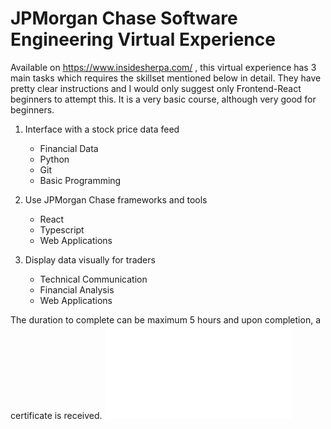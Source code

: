 # JPMorgan Chase Software Engineering Virtual Experience

Available on https://www.insidesherpa.com/ , this virtual experience has 3 main tasks which requires the skillset mentioned below in detail. They have pretty clear instructions and I would only suggest only Frontend-React beginners to attempt this. It is a very basic course, although very good for beginners.

1. Interface with a stock price data feed
   - Financial Data
   - Python
   - Git
   - Basic Programming

2. Use JPMorgan Chase frameworks and tools
   - React 
   - Typescript 
   - Web Applications

3. Display data visually for traders
   - Technical Communication
   - Financial Analysis
   - Web Applications
   
 The duration to complete can be maximum 5 hours and upon completion, a certificate is received.
 ![Certificate](R5iK7HMxJGBgaSbvk_JPMorgan%20Chase_ajNtQcxrgfyFafc68_completion_certificate.pdf)
